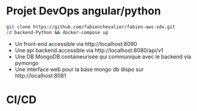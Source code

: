 # Projet DevOps angular/python

```bash
git clone https://github.com/fabienchevalier/fabien-aws-sdv.git
cd backend-Python && docker-compose up
```

- Un front-end accessible via http://localhost:8090
- Une api backend accessible via http://localhost:8080/api/v1
- Une DB MongoDB containeurisée qui communique avec le backend via pymongo
- Une interface web pour la base mongo db dispo sur http://localhost:8081

# CI/CD